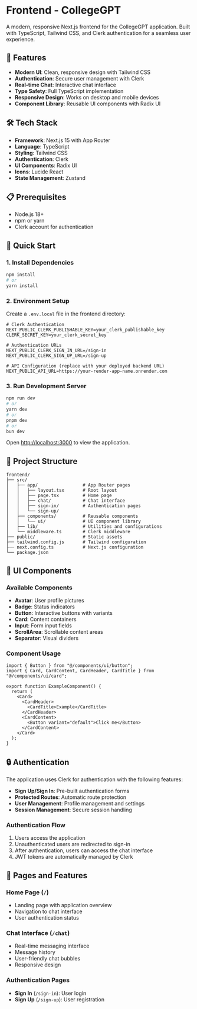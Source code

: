 # Frontend - CollegeGPT

A modern, responsive Next.js frontend for the CollegeGPT application. Built with TypeScript, Tailwind CSS, and Clerk authentication for a seamless user experience.

## 🚀 Features

- **Modern UI**: Clean, responsive design with Tailwind CSS
- **Authentication**: Secure user management with Clerk
- **Real-time Chat**: Interactive chat interface
- **Type Safety**: Full TypeScript implementation
- **Responsive Design**: Works on desktop and mobile devices
- **Component Library**: Reusable UI components with Radix UI

## 🛠️ Tech Stack

- **Framework**: Next.js 15 with App Router
- **Language**: TypeScript
- **Styling**: Tailwind CSS
- **Authentication**: Clerk
- **UI Components**: Radix UI
- **Icons**: Lucide React
- **State Management**: Zustand

## 📋 Prerequisites

- Node.js 18+
- npm or yarn
- Clerk account for authentication

## 🚀 Quick Start

### 1. Install Dependencies

```bash
npm install
# or
yarn install
```

### 2. Environment Setup

Create a `.env.local` file in the frontend directory:

```env
# Clerk Authentication
NEXT_PUBLIC_CLERK_PUBLISHABLE_KEY=your_clerk_publishable_key
CLERK_SECRET_KEY=your_clerk_secret_key

# Authentication URLs
NEXT_PUBLIC_CLERK_SIGN_IN_URL=/sign-in
NEXT_PUBLIC_CLERK_SIGN_UP_URL=/sign-up

# API Configuration (replace with your deployed backend URL)
NEXT_PUBLIC_API_URL=https://your-render-app-name.onrender.com
```

### 3. Run Development Server

```bash
npm run dev
# or
yarn dev
# or
pnpm dev
# or
bun dev
```

Open [http://localhost:3000](http://localhost:3000) to view the application.

## 📁 Project Structure

```
frontend/
├── src/
│   ├── app/                 # App Router pages
│   │   ├── layout.tsx       # Root layout
│   │   ├── page.tsx         # Home page
│   │   ├── chat/            # Chat interface
│   │   ├── sign-in/         # Authentication pages
│   │   └── sign-up/
│   ├── components/          # Reusable components
│   │   └── ui/              # UI component library
│   ├── lib/                 # Utilities and configurations
│   └── middleware.ts        # Clerk middleware
├── public/                  # Static assets
├── tailwind.config.js       # Tailwind configuration
├── next.config.ts           # Next.js configuration
└── package.json
```

## 🎨 UI Components

### Available Components

- **Avatar**: User profile pictures
- **Badge**: Status indicators
- **Button**: Interactive buttons with variants
- **Card**: Content containers
- **Input**: Form input fields
- **ScrollArea**: Scrollable content areas
- **Separator**: Visual dividers

### Component Usage

```tsx
import { Button } from "@/components/ui/button";
import { Card, CardContent, CardHeader, CardTitle } from "@/components/ui/card";

export function ExampleComponent() {
  return (
    <Card>
      <CardHeader>
        <CardTitle>Example</CardTitle>
      </CardHeader>
      <CardContent>
        <Button variant="default">Click me</Button>
      </CardContent>
    </Card>
  );
}
```

## 🔒 Authentication

The application uses Clerk for authentication with the following features:

- **Sign Up/Sign In**: Pre-built authentication forms
- **Protected Routes**: Automatic route protection
- **User Management**: Profile management and settings
- **Session Management**: Secure session handling

### Authentication Flow

1. Users access the application
2. Unauthenticated users are redirected to sign-in
3. After authentication, users can access the chat interface
4. JWT tokens are automatically managed by Clerk

## 📱 Pages and Features

### Home Page (`/`)

- Landing page with application overview
- Navigation to chat interface
- User authentication status

### Chat Interface (`/chat`)

- Real-time messaging interface
- Message history
- User-friendly chat bubbles
- Responsive design

### Authentication Pages

- **Sign In** (`/sign-in`): User login
- **Sign Up** (`/sign-up`): User registration
